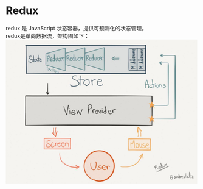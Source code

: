 # Redux
redux 是 JavaScript 状态容器，提供可预测化的状态管理。  
redux是单向数据流，架构图如下：  
![image](https://github.com/huangming1994/react-tutorial/blob/master/src/images/redux.png?raw=true)